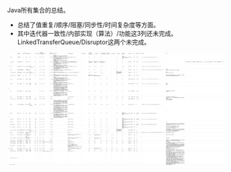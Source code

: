Java所有集合的总结。
- 总结了值重复/顺序/阻塞/同步性/时间复杂度等方面。
- 其中迭代器一致性/内部实现（算法）/功能这3列还未完成。LinkedTransferQueue/Disruptor这两个未完成。

![Java所有集合的总结](https://raw.githubusercontent.com/derogithub/dabaihua/master/images/java%E6%95%B0%E6%8D%AE%E7%BB%93%E6%9E%84%E6%80%BB%E7%BB%93.jpg "Java所有集合的总结")
